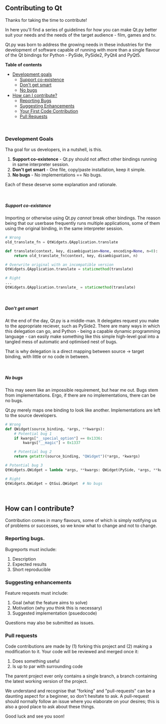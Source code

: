 ## Contributing to Qt

Thanks for taking the time to contribute!

In here you'll find a series of guidelines for how you can make Qt.py better suit your needs and the needs of the target audience - film, games and tv.

Qt.py was born to address the growing needs in these industries for the development of software capable of running with more than a single flavour of the Qt bindings for Python - PySide, PySide2, PyQt4 and PyQt5.

**Table of contents**

- [Development goals](#development-goals)
  - [Support co-existence](#support-co-existence)
  - [Don't get smart](#dont-get-smart)
  - [No bugs](#no-bugs)
- [How can I contribute?](#how-can-i-contribute)
  - [Reporting Bugs](#reporting-bugs)
  - [Suggesting Enhancements](#suggesting-enhancements)
  - [Your First Code Contribution](#your-first-code-contribution)
  - [Pull Requests](#pull-requests)

<br>

### Development Goals

Tha goal for us developers, in a nutshell, is this.

1. **Support co-existence** - Qt.py should not affect other bindings running in same interpreter session.
1. **Don't get smart** - One file, copy/paste installation, keep it simple.
1. **No bugs** - No implementations == No bugs.

Each of these deserve some explanation and rationale.

<br>

##### Support co-existance

Importing or otherwise using Qt.py *cannot* break other bindings. The reason being that our userbase frequently runs multiple applications, some of them using the original binding, in the same interpreter session.

```python
# Wrong
old_translate_fn = QtWidgets.QApplication.translate

def translate(context, key, disambiguation=None, encoding=None, n=0):
    return old_translate_fn(context, key, disambiguation, n)

# Overwrite original with an incompatible version
QtWidgets.QApplication.translate = staticmethod(translate)
```

```python
# Right
...
QtWidgets.QApplication.translate_ = staticmethod(translate)
```

<br>

##### Don't get smart

At the end of the day, Qt.py is a middle-man. It delegates request you make to the appropriate reciever, such as PySide2. There are many ways in which this delegation can go, and Python - being a capable dynamic programming language - can easily make something like this simple high-level goal into a tangled mess of automatic and optimised nest of bugs.

That is why delegation is a direct mapping between source -> target binding, with little or no code in between.

<br>

##### No bugs

This may seem like an impossible requirement, but hear me out. Bugs stem from implementations. Ergo, if there are no implementations, there can be no bugs.

Qt.py merely maps one binding to look like another. Implementations are left to the source developers.

```python
# Wrong
def QWidget(source_binding, *args, **kwargs):
    # Potential bug 1
    if kwargs["__special_option"] == 0x1336:
        kwargs["__magic"] = 0x1337

    # Potential bug 2
    return getattr(source_binding, "QWidget")(*args, *kwargs)

# Potential bug 3
QtWidgets.QWidget = lambda *args, **kwargs: QWidget(PySide, *args, **kwargs)
```

```python
# Right
QtWidgets.QWidget = QtGui.QWidget  # No bugs
```

<br>

## How can I contribute?

Contribution comes in many flavours, some of which is simply notifying us of problems or successes, so we know what to change and not to change.

### Reporting bugs.

Bugreports must include:

1. Description
2. Expected results
3. Short reproducible

### Suggesting enhancements

Feature requests must include:

1. Goal (what the feature aims to solve)
2. Motivation (why *you* think this is necessary)
3. Suggested implementation (psuedocode)

Questions may also be submitted as issues.

### Pull requests

Code contributions are made by (1) forking this project and (2) making a modification to it. Your code will be reviewed and merged once it:

1. Does something useful
1. Is up to par with surrounding code

The parent project ever only contains a single branch, a branch containing the latest working version of the project.

We understand and recognise that "forking" and "pull-requests" can be a daunting aspect for a beginner, so don't hesitate to ask. A pull-request should normally follow an issue where you elaborate on your desires; this is also a good place to ask about these things.

Good luck and see you soon!
